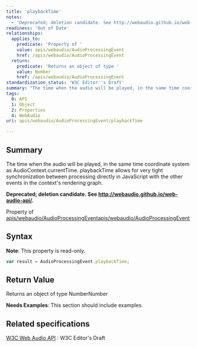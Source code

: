 ```yaml
---
title: 'playbackTime'
notes:
  - 'Deprecated; deletion candidate. See http://webaudio.github.io/web-audio-api/.'
readiness: 'Out of Date'
relationships:
  applies_to:
    predicate: 'Property of '
    value: apis/webaudio/AudioProcessingEvent
    href: /apis/webaudio/AudioProcessingEvent
  return:
    predicate: 'Returns an object of type '
    value: Number
    href: /apis/webaudio/AudioProcessingEvent
standardization_status: 'W3C Editor''s Draft'
summary: "The time when the audio will be played, in the same time coordinate system as AudioContext.currentTime. playbackTime allows for very tight synchronization between processing directly in JavaScript with the other events in the context's rendering graph.\n"
tags:
  0: API
  1: Object
  2: Properties
  4: WebAudio
uri: apis/webaudio/AudioProcessingEvent/playbackTime

---
```

## Summary

The time when the audio will be played, in the same time coordinate system as AudioContext.currentTime. playbackTime allows for very tight synchronization between processing directly in JavaScript with the other events in the context's rendering graph.

**Deprecated; deletion candidate. See <http://webaudio.github.io/web-audio-api/>.**

Property of [apis/webaudio/AudioProcessingEvent](/apis/webaudio/AudioProcessingEvent)[apis/webaudio/AudioProcessingEvent](/apis/webaudio/AudioProcessingEvent)

## Syntax

**Note**: This property is read-only.

``` js
var result = AudioProcessingEvent.playbackTime;
```

## Return Value

Returns an object of type NumberNumber

**Needs Examples**: This section should include examples.

## Related specifications

[W3C Web Audio API](http://webaudio.github.io/web-audio-api/)
:   W3C Editor's Draft
